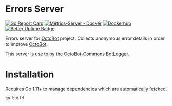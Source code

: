 # Errors Server

[![Go Report Card](https://goreportcard.com/badge/github.com/Drakkar-Software/Errors-Server)](https://goreportcard.com/report/github.com/Drakkar-Software/Errors-Server)
[![Metrics-Server - Docker](https://github.com/Drakkar-Software/Errors-Server/workflows/Errors-Server%20-%20Docker/badge.svg)](https://github.com/Drakkar-Software/Errors-Server/actions)
[![Dockerhub](https://img.shields.io/docker/pulls/drakkarsoftware/errors.octobot.online.svg)](https://hub.docker.com/r/drakkarsoftware/errors.octobot.online)
[![Better Uptime Badge](https://betteruptime.com/status-badges/v1/monitor/8k5o.svg)](https://betteruptime.com/?utm_source=status_badge)

Errors server for [OctoBot](https://github.com/Drakkar-Software/OctoBot) project. Collects anonymous error details in order to improve [OctoBot](https://github.com/Drakkar-Software/OctoBot).

This server is use to by the [OctoBot-Commons BotLogger](https://github.com/Drakkar-Software/OctoBot-Commons/).

# Installation

Requires Go 1.11+ to manage dependencies which are automatically fetched.
```bash
go build 
```

